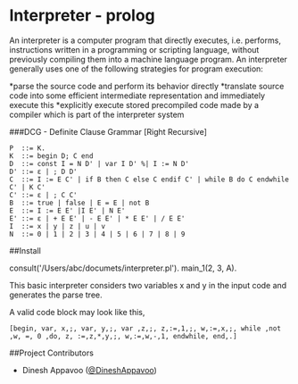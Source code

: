 Interpreter - prolog
=======================

An interpreter is a computer program that directly executes, i.e. performs, instructions written in a programming or scripting language, without previously compiling them into a machine language program. An interpreter generally uses one of the following strategies for program execution:

*parse the source code and perform its behavior directly
*translate source code into some efficient intermediate representation and immediately execute this
*explicitly execute stored precompiled code made by a compiler which is part of the interpreter system

###DCG - Definite Clause Grammar [Right Recursive]

```
P  ::= K.
K  ::= begin D; C end
D  ::= const I = N D' | var I D' %| I := N D'
D' ::= ε | ; D D'
C  ::= I := E C' | if B then C else C endif C' | while B do C endwhile C' | K C'
C' ::= ε | ; C C'
B  ::= true | false | E = E | not B
E  ::= I := E E' |I E' | N E'
E' ::= ε | + E E' | - E E' | * E E' | / E E'
I  ::= x | y | z | u | v
N  ::= 0 | 1 | 2 | 3 | 4 | 5 | 6 | 7 | 8 | 9
```

##Install

consult('/Users/abc/documets/interpreter.pl').
main_1(2, 3, A).

This basic interpreter considers two variables x and y in the input code and generates the parse tree.

A valid code block may look like this,

```
[begin, var, x,;, var, y,;, var ,z,;, z,:=,1,;, w,:=,x,;, while ,not ,w, =, 0 ,do, z, :=,z,*,y,;, w,:=,w,-,1, endwhile, end,.]
```


##Project Contributors

* Dinesh Appavoo ([@DineshAppavoo](https://twitter.com/DineshAppavoo))
